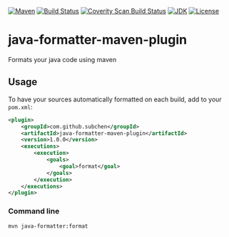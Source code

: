 [![Maven](https://img.shields.io/maven-central/v/com.github.subchen/java-formatter-maven-plugin.svg?style=flat&label=java-formatter-maven-plugin)](http://search.maven.org/#search%7Cga%7C1%7Ca%3A%22java-formatter-maven-plugin%22)
[![Build Status](https://travis-ci.org/subchen/java-formatter-maven-plugin.svg?branch=master)](https://travis-ci.org/subchen/java-formatter-maven-plugin)
[![Coverity Scan Build Status](https://scan.coverity.com/projects/subchen-java-formatter-maven-plugin/badge.svg?flat=1)](https://scan.coverity.com/projects/subchen-java-formatter-maven-plugin)
[![JDK](http://img.shields.io/badge/JDK-v8.0+-yellow.svg)](http://www.oracle.com/technetwork/java/javase/downloads/index.html)
[![License](http://img.shields.io/badge/License-Apache_2-red.svg)](http://www.apache.org/licenses/LICENSE-2.0)

# java-formatter-maven-plugin

Formats your java code using maven

## Usage

To have your sources automatically formatted on each build, add to your `pom.xml`:

```xml
<plugin>
    <groupId>com.github.subchen</groupId>
    <artifactId>java-formatter-maven-plugin</artifactId>
    <version>1.0.0</version>
    <executions>
        <execution>
            <goals>
                <goal>format</goal>
            </goals>
        </execution>
    </executions>
</plugin>
```

### Command line

```bash
mvn java-formatter:format
```
